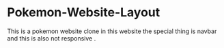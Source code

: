 # Pokemon-Website-Layout
This is a pokemon website clone in this website the special thing is navbar and this is also not responsive .
